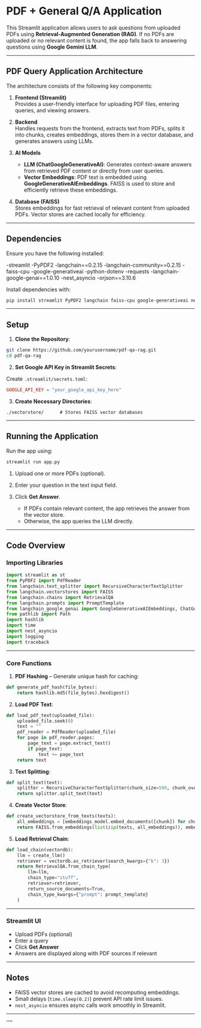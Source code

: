 
# PDF + General Q/A Application

This Streamlit application allows users to ask questions from uploaded PDFs using **Retrieval-Augmented Generation (RAG)**. If no PDFs are uploaded or no relevant content is found, the app falls back to answering questions using **Google Gemini LLM**.

---

## PDF Query Application Architecture

The architecture consists of the following key components:

1. **Frontend (Streamlit)**  
   Provides a user-friendly interface for uploading PDF files, entering queries, and viewing answers.

2. **Backend**  
   Handles requests from the frontend, extracts text from PDFs, splits it into chunks, creates embeddings, stores them in a vector database, and generates answers using LLMs.

3. **AI Models**  
   - **LLM (ChatGoogleGenerativeAI)**: Generates context-aware answers from retrieved PDF content or directly from user queries.  
   - **Vector Embeddings**: PDF text is embedded using **GoogleGenerativeAIEmbeddings**. FAISS is used to store and efficiently retrieve these embeddings.

4. **Database (FAISS)**  
   Stores embeddings for fast retrieval of relevant content from uploaded PDFs. Vector stores are cached locally for efficiency.

---

## Dependencies

Ensure you have the following installed:

-streamlit
-PyPDF2
-langchain==0.2.15
-langchain-community==0.2.15
-faiss-cpu
-google-generativeai
-python-dotenv
-requests
-langchain-google-genai==1.0.10
-nest_asyncio
-orjson==3.10.6

Install dependencies with:

```bash
pip install streamlit PyPDF2 langchain faiss-cpu google-generativeai nest_asyncio
````

---

## Setup

1. **Clone the Repository**:

```bash
git clone https://github.com/yourusername/pdf-qa-rag.git
cd pdf-qa-rag
```

2. **Set Google API Key in Streamlit Secrets**:

Create `.streamlit/secrets.toml`:

```toml
GOOGLE_API_KEY = "your_google_api_key_here"
```

3. **Create Necessary Directories**:

```text
./vectorstore/      # Stores FAISS vector databases
```

---

## Running the Application

Run the app using:

```bash
streamlit run app.py
```

1. Upload one or more PDFs (optional).
2. Enter your question in the text input field.
3. Click **Get Answer**.

   * If PDFs contain relevant content, the app retrieves the answer from the vector store.
   * Otherwise, the app queries the LLM directly.

---

## Code Overview

### Importing Libraries

```python
import streamlit as st
from PyPDF2 import PdfReader
from langchain.text_splitter import RecursiveCharacterTextSplitter
from langchain.vectorstores import FAISS
from langchain.chains import RetrievalQA
from langchain.prompts import PromptTemplate
from langchain_google_genai import GoogleGenerativeAIEmbeddings, ChatGoogleGenerativeAI
from pathlib import Path
import hashlib
import time
import nest_asyncio
import logging
import traceback
```

---

### Core Functions

1. **PDF Hashing** – Generate unique hash for caching:

```python
def generate_pdf_hash(file_bytes):
    return hashlib.md5(file_bytes).hexdigest()
```

2. **Load PDF Text**:

```python
def load_pdf_text(uploaded_file):
    uploaded_file.seek(0)
    text = ""
    pdf_reader = PdfReader(uploaded_file)
    for page in pdf_reader.pages:
        page_text = page.extract_text()
        if page_text:
            text += page_text
    return text
```

3. **Text Splitting**:

```python
def split_text(text):
    splitter = RecursiveCharacterTextSplitter(chunk_size=500, chunk_overlap=50)
    return splitter.split_text(text)
```

4. **Create Vector Store**:

```python
def create_vectorstore_from_texts(texts):
    all_embeddings = [embeddings_model.embed_documents([chunk]) for chunk in texts]
    return FAISS.from_embeddings(list(zip(texts, all_embeddings)), embedding=embeddings_model)
```

5. **Load Retrieval Chain**:

```python
def load_chain(vectordb):
    llm = create_llm()
    retriever = vectordb.as_retriever(search_kwargs={"k": 3})
    return RetrievalQA.from_chain_type(
        llm=llm,
        chain_type="stuff",
        retriever=retriever,
        return_source_documents=True,
        chain_type_kwargs={"prompt": prompt_template}
    )
```

---

### Streamlit UI

* Upload PDFs (optional)
* Enter a query
* Click **Get Answer**
* Answers are displayed along with PDF sources if relevant

---

## Notes

* FAISS vector stores are cached to avoid recomputing embeddings.
* Small delays (`time.sleep(0.2)`) prevent API rate limit issues.
* `nest_asyncio` ensures async calls work smoothly in Streamlit.

---
''''


